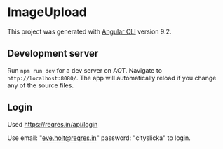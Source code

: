# ImageUpload

This project was generated with [Angular CLI](https://github.com/angular/angular-cli) version 9.2.

## Development server

Run `npm run dev` for a dev server on AOT. Navigate to `http://localhost:8080/`. The app will automatically reload if you change any of the source files. 

## Login
Used https://reqres.in/api/login 

Use email: "eve.holt@reqres.in" password: "cityslicka" to login.

